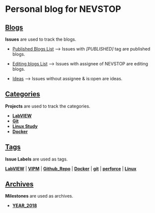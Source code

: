 # Personal blog for NEVSTOP

## [Blogs](https://github.com/nevstop/nevstop.github.io/issues?q=is%3Aissue+is%3Aopen+label%3A%5BPUBLISHED%5D)

**Issues** are used to track the blogs.   

 - [Published Blogs List](https://github.com/nevstop/nevstop.github.io/issues?q=is%3Aissue+is%3Aopen+label%3A%5BPUBLISHED%5D) 
--> Issues with *[PUBLISHED]* tag are published blogs.

 - [Editing blogs List](https://github.com/nevstop/nevstop.github.io/issues/assigned/nevstop) 
--> Issues with assignee of NEVSTOP are editing blogs.

 - [Ideas](https://github.com/nevstop/nevstop.github.io/issues?q=is%3Aopen+is%3Aissue+no%3Aassignee) 
--> Issues without assignee & is:open are ideas.


## [Categories](https://github.com/nevstop/nevstop.github.io/projects)

**Projects** are used to track the categories.    

 - [**LabVIEW**](https://github.com/nevstop/nevstop.github.io/projects/1)
 - [**Git**](https://github.com/nevstop/nevstop.github.io/projects/2)
 - [**Linux Study**](https://github.com/nevstop/nevstop.github.io/projects/3)
 - [**Docker**](https://github.com/nevstop/nevstop.github.io/projects/4)
 
 
## [Tags](https://github.com/nevstop/nevstop.github.io/issues)

**Issue Labels** are used as tags.   

[**LabVIEW**](https://github.com/nevstop/nevstop.github.io/labels/LabVIEW) | 
[**VIPM**](https://github.com/nevstop/nevstop.github.io/labels/VIPM) | 
[**Github_Repo**](https://github.com/nevstop/nevstop.github.io/labels/Github_Repo) | 
[**Docker**](https://github.com/nevstop/nevstop.github.io/labels/Docker) | 
[**git**](https://github.com/nevstop/nevstop.github.io/labels/git) | 
[**perforce**](https://github.com/nevstop/nevstop.github.io/labels/perforce) | 
[**Linux**](https://github.com/nevstop/nevstop.github.io/labels/Linux)


## [Archives](https://github.com/nevstop/nevstop.github.io/milestones)

**Milestones** are used as archives.

 - [**YEAR_2018**](https://github.com/nevstop/nevstop.github.io/milestone/1)
